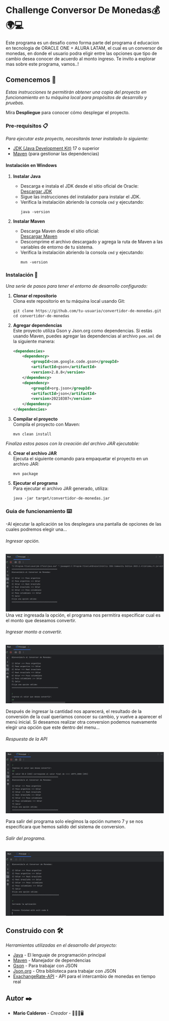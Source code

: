 # Challenge Conversor De Monedas💰🌍💻

Este programa es un desafio como forma parte del programa d educacion en tecnologia de ORACLE ONE + ALURA LATAM, el cual es un conversor de monedas, en donde el usuario podra eligir entre las opciones que tipo de cambio desea conocer de acuerdo al monto ingreso. Te invito a explorar mas sobre este programa, vamos..!

## Comencemos 🚀

_Estas instrucciones te permitirán obtener una copia del proyecto en funcionamiento en tu máquina local para propósitos de desarrollo y pruebas._

Mira **Despliegue** para conocer cómo desplegar el proyecto.

### Pre-requisitos 📋

_Para ejecutar este proyecto, necesitarás tener instalado lo siguiente:_

- [JDK (Java Development Kit)](https://www.oracle.com/java/technologies/javase-jdk21-downloads.html) 17 o superior
- [Maven](https://maven.apache.org/) (para gestionar las dependencias)

#### Instalación en Windows

1. **Instalar Java**
    - Descarga e instala el JDK desde el sitio oficial de Oracle:  
      [Descargar JDK](https://www.oracle.com/java/technologies/javase-jdk21-downloads.html)
    - Sigue las instrucciones del instalador para instalar el JDK.
    - Verifica la instalación abriendo la consola `cmd` y ejecutando:
      ```
      java -version
      ```

2. **Instalar Maven**
    - Descarga Maven desde el sitio oficial:  
      [Descargar Maven](https://maven.apache.org/download.cgi)
    - Descomprime el archivo descargado y agrega la ruta de Maven a las variables de entorno de tu sistema.
    - Verifica la instalación abriendo la consola `cmd` y ejecutando:
      ```
      mvn -version
      ```

### Instalación 🔧

_Una serie de pasos para tener el entorno de desarrollo configurado:_

1. **Clonar el repositorio**  
   Clona este repositorio en tu máquina local usando Git:
   ```
   git clone https://github.com/tu-usuario/convertidor-de-monedas.git
   cd convertidor-de-monedas
   ```

2. **Agregar dependencias**  
   Este proyecto utiliza Gson y Json.org como dependencias. Si estás usando Maven, puedes agregar las dependencias al archivo `pom.xml` de la siguiente manera:

   ```xml
   <dependencies>
       <dependency>
           <groupId>com.google.code.gson</groupId>
           <artifactId>gson</artifactId>
           <version>2.8.8</version>
       </dependency>
       <dependency>
           <groupId>org.json</groupId>
           <artifactId>json</artifactId>
           <version>20210307</version>
       </dependency>
   </dependencies>
   ```

3. **Compilar el proyecto**  
   Compila el proyecto con Maven:
   ```
   mvn clean install
   ```

_Finaliza estos pasos con la creación del archivo JAR ejecutable:_

4. **Crear el archivo JAR**  
   Ejecuta el siguiente comando para empaquetar el proyecto en un archivo JAR:
   ```
   mvn package
   ```

5. **Ejecutar el programa**  
   Para ejecutar el archivo JAR generado, utiliza:
   ```
   java -jar target/convertidor-de-monedas.jar
   ```

### Guia de funcionamiento ⌨️
-Al ejecutar la aplicación se los desplegara una pantalla de opciones de las cuales podremos elegir una...
###### Ingresar opción.
![Opcion 1](imagenes/paso1.png)
Una vez ingresada la opción, el programa nos permitira especificar cual es el monto que deseamos convertir.
###### Ingresar monto a convertir.
![Opcion 2](imagenes/paso2.png) 
 
Después de ingresar la cantidad nos aparecerá, el resultado de la conversión de la cual queríamos conocer su cambio, y vuelve a aparecer el menú inicial. Si deseamos realizar otra conversion podemos nuevamente elegir una opción que este dentro del menu...
###### Respuesta de la API
![Opcion 3](imagenes/paso3.png)

Para salir del programa solo elegimos la opción numero 7 y se nos especificara que hemos salido del sistema de conversion. 
###### Salir del programa.
![Opcion 4](imagenes/paso4.png)




## Construido con 🛠️

_Herramientas utilizadas en el desarrollo del proyecto:_

* [Java](https://www.oracle.com/java/) - El lenguaje de programación principal
* [Maven](https://maven.apache.org/) - Manejador de dependencias
* [Gson](https://github.com/google/gson) - Para trabajar con JSON
* [Json.org](https://www.json.org/json-en.html) - Otra biblioteca para trabajar con JSON
* [ExachangeRate-API](https://www.exchangerate-api.com/docs/pair-conversion-requests) - API para el intercambio de monedas en tiempo real

## Autor ✒️


* **Mario Calderon** - *Creador* - 👨🏽‍💻🖥️
